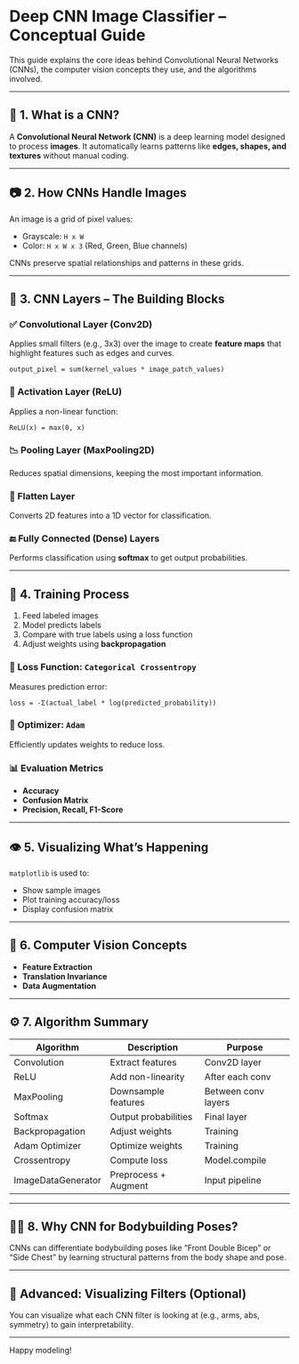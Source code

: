 # Deep CNN Image Classifier – Conceptual Guide

This guide explains the core ideas behind Convolutional Neural Networks (CNNs), the computer vision concepts they use, and the algorithms involved.

---

## 🧠 1. What is a CNN?

A **Convolutional Neural Network (CNN)** is a deep learning model designed to process **images**. It automatically learns patterns like **edges, shapes, and textures** without manual coding.

---

## 📷 2. How CNNs Handle Images

An image is a grid of pixel values:
- Grayscale: `H x W`
- Color: `H x W x 3` (Red, Green, Blue channels)

CNNs preserve spatial relationships and patterns in these grids.

---

## 🧱 3. CNN Layers – The Building Blocks

### ✅ Convolutional Layer (Conv2D)
Applies small filters (e.g., 3x3) over the image to create **feature maps** that highlight features such as edges and curves.

```
output_pixel = sum(kernel_values * image_patch_values)
```

### 🔄 Activation Layer (ReLU)
Applies a non-linear function:
```
ReLU(x) = max(0, x)
```

### 📉 Pooling Layer (MaxPooling2D)
Reduces spatial dimensions, keeping the most important information.

### 🧲 Flatten Layer
Converts 2D features into a 1D vector for classification.

### 🔚 Fully Connected (Dense) Layers
Performs classification using **softmax** to get output probabilities.

---

## 🧪 4. Training Process

1. Feed labeled images
2. Model predicts labels
3. Compare with true labels using a loss function
4. Adjust weights using **backpropagation**

### 📐 Loss Function: `Categorical Crossentropy`
Measures prediction error:
```
loss = -Σ(actual_label * log(predicted_probability))
```

### 🧮 Optimizer: `Adam`
Efficiently updates weights to reduce loss.

### 📊 Evaluation Metrics
- **Accuracy**
- **Confusion Matrix**
- **Precision, Recall, F1-Score**

---

## 👁️ 5. Visualizing What’s Happening

`matplotlib` is used to:
- Show sample images
- Plot training accuracy/loss
- Display confusion matrix

---

## 🧰 6. Computer Vision Concepts

- **Feature Extraction**
- **Translation Invariance**
- **Data Augmentation**

---

## ⚙️ 7. Algorithm Summary

| Algorithm | Description | Purpose |
|----------|-------------|---------|
| Convolution | Extract features | Conv2D layer |
| ReLU | Add non-linearity | After each conv |
| MaxPooling | Downsample features | Between conv layers |
| Softmax | Output probabilities | Final layer |
| Backpropagation | Adjust weights | Training |
| Adam Optimizer | Optimize weights | Training |
| Crossentropy | Compute loss | Model.compile |
| ImageDataGenerator | Preprocess + Augment | Input pipeline |

---

## 🏋️‍♂️ 8. Why CNN for Bodybuilding Poses?

CNNs can differentiate bodybuilding poses like “Front Double Bicep” or “Side Chest” by learning structural patterns from the body shape and pose.

---

## 👀 Advanced: Visualizing Filters (Optional)

You can visualize what each CNN filter is looking at (e.g., arms, abs, symmetry) to gain interpretability.

---

Happy modeling!